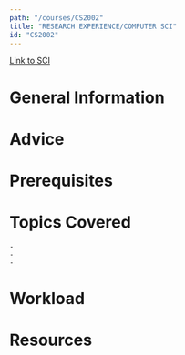 ```yaml
---
path: "/courses/CS2002"
title: "RESEARCH EXPERIENCE/COMPUTER SCI"
id: "CS2002"
---
```

[Link to SCI]("http://courses.sci.pitt.edu/courses/courses/view/CS-2002")

# General Information

# Advice


# Prerequisites
<!-- PREREQ_REPLACEMENT (Do not remove) -->

<!-- END PREREQ_REPLACEMENT (Do not remove) -->
# Topics Covered
	- 
	-
	-
# Workload

<!-- TESTIMONIALS
# Testimonials
This gets replaced with Gatsby, its
data comes from Google Sheets for easier
editing!
-->

# Resources
